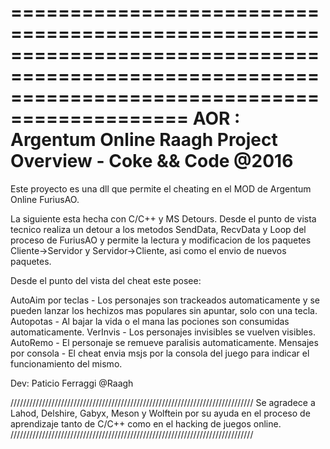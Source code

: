 =================================================================================================================================================
    AOR : Argentum Online Raagh Project Overview - Coke && Code @2016
=================================================================================================================================================
Este proyecto es una dll que permite el cheating en el MOD de Argentum Online FuriusAO.

La siguiente esta hecha con C/C++ y MS Detours. Desde el punto de vista tecnico realiza un detour a los metodos
SendData, RecvData y Loop del proceso de FuriusAO y permite la lectura y modificacion de los paquetes Cliente->Servidor
y Servidor->Cliente, asi como el envio de nuevos paquetes.

Desde el punto del vista del cheat este posee:

AutoAim por teclas - Los personajes son trackeados automaticamente y se pueden lanzar los hechizos mas populares sin apuntar, solo con una tecla.
Autopotas - Al bajar la vida o el mana las pociones son consumidas automaticamente.
VerInvis - Los personajes invisibles se vuelven visibles.
AutoRemo - El personaje se remueve paralisis automaticamente.
Mensajes por consola - El cheat envia msjs por la consola del juego para indicar el funcionamiento del mismo.

Dev: Paticio Ferraggi @Raagh 

/////////////////////////////////////////////////////////////////////////////
Se agradece a Lahod, Delshire, Gabyx, Meson y Wolftein por su ayuda en el proceso de aprendizaje tanto de C/C++
como en el hacking de juegos online.
/////////////////////////////////////////////////////////////////////////////



